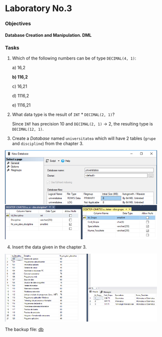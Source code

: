 # Laboratory No.3


### Objectives

#### Database Creation and Manipulation. DML

### Tasks

1. Which of the following numbers can be of type `DECIMAL(4, 1)`:

   a) 16,2
   
   __b) 116,2__
   
   c) 16,21
   
   d) 1116,2
   
   e) 1116,21
  

2. What data type is the result of `INT` * `DECIMAL(2, 1)`?

   Since `INT` has precision 10 and `DECIMAL(2, 1)` -> 2, the resulting type is `DECIMAL(12, 1)`.

3. Create a _Database_ named `universitatea` which will have 2 tables (`grupe` and `discipline`) from the chapter 3.

![table](/lab3/3.PNG)
![table](/lab3/33.PNG)

4. Insert the data given in the chapter 3.

![table](/lab3/4.PNG)

The backup file: [db](/lab3/universitatea.bak)
